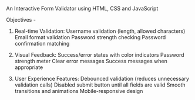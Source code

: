 An Interactive Form Validator using HTML, CSS and JavaScript

Objectives -
  
  1. Real-time Validation:
        Username validation (length, allowed characters)
        Email format validation
        Password strength checking
        Password confirmation matching
  
  2. Visual Feedback:
        Success/error states with color indicators
        Password strength meter
        Clear error messages
        Success messages when appropriate
  
  3. User Experience Features:
        Debounced validation (reduces unnecessary validation calls)
        Disabled submit button until all fields are valid
        Smooth transitions and animations
        Mobile-responsive design
